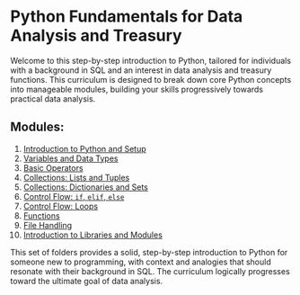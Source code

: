 # Python Fundamentals for Data Analysis and Treasury

Welcome to this step-by-step introduction to Python, tailored for individuals with a background in SQL and an interest in data analysis and treasury functions. This curriculum is designed to break down core Python concepts into manageable modules, building your skills progressively towards practical data analysis.

## Modules:

1.  [Introduction to Python and Setup](1-introduction-and-setup/readme.md)
2.  [Variables and Data Types](2-variables-and-data-types/readme.md)
3.  [Basic Operators](3-basic-operators/readme.md)
4.  [Collections: Lists and Tuples](4-collections-lists-and-tuples/readme.md)
5.  [Collections: Dictionaries and Sets](5-collections-dictionaries-and-sets/readme.md)
6.  [Control Flow: `if`, `elif`, `else`](6-control-flow-if-elif-else/readme.md)
7.  [Control Flow: Loops](7-control-flow-loops/readme.md)
8.  [Functions](8-functions/readme.md)
9.  [File Handling](9-file-handling/readme.md)
10. [Introduction to Libraries and Modules](10-introduction-to-libraries-and-modules/readme.md)

This set of folders provides a solid, step-by-step introduction to Python for someone new to programming, with context and analogies that should resonate with their background in SQL. The curriculum logically progresses toward the ultimate goal of data analysis.
